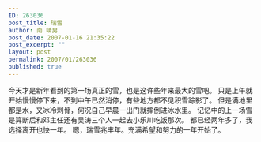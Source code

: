 ```yaml
---
ID: 263036
post_title: 瑞雪
author: 南 靖男
post_date: 2007-01-16 21:35:22
post_excerpt: ""
layout: post
permalink: 2007/01/263036
published: true
---
```

今天才是新年看到的第一场真正的雪，也是这许些年来最大的雪吧。
只是上午就开始慢慢停下来，不到中午已然消停，有些地方都不见积雪踪影了。
但是满地里都是水，又冰冷刺骨，何况自己早晨一出门就摔倒进冰水里。
记忆中的上一场雪是算断后和邓主任还有吴涛三个人一起去小乐川吃饭那次。
都已经两年多了，我选择离开也快一年。
嗯，瑞雪兆丰年。充满希望和努力的一年开始了。